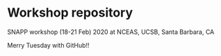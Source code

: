 # Workshop repository

SNAPP workshop (18-21 Feb) 2020 at NCEAS, UCSB, Santa Barbara, CA

Merry Tuesday with GitHub!!
